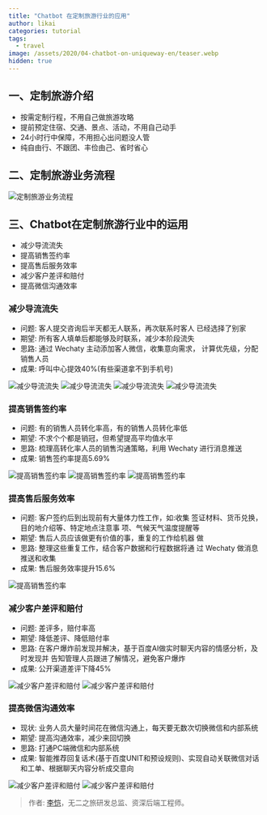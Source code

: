 ```yaml
---
title: "Chatbot 在定制旅游行业的应用"
author: likai
categories: tutorial
tags:
  - travel
image: /assets/2020/04-chatbot-on-uniqueway-en/teaser.webp
hidden: true
---
```


## 一、定制旅游介绍

* 按需定制行程，不用自己做旅游攻略
* 提前预定住宿、交通、景点、活动，不用自己动手
* 24小时行中保障，不用担心出问题没人管
* 纯自由行、不跟团、丰俭由己、省时省心

## 二、定制旅游业务流程

![定制旅游业务流程](/assets/2020/04-chatbot-on-uniqueway-en/slide-2.webp)

## 三、Chatbot在定制旅游行业中的运用

* 减少导流流失
* 提高销售签约率
* 提高售后服务效率
* 减少客户差评和赔付
* 提高微信沟通效率

### 减少导流流失

* 问题: 客人提交咨询后半天都无人联系，再次联系时客人 已经选择了别家
* 期望: 所有客人填单后都能够及时联系，减少本阶段流失
* 思路: 通过 Wechaty 主动添加客人微信，收集意向需求， 计算优先级，分配销售人员
* 成果: 呼叫中心提效40%(有些渠道拿不到手机号)

![减少导流流失](/assets/2020/04-chatbot-on-uniqueway-en/slide-3.webp)
![减少导流流失](/assets/2020/04-chatbot-on-uniqueway-en/slide-4.webp)
![减少导流流失](/assets/2020/04-chatbot-on-uniqueway-en/slide-5.webp)
![减少导流流失](/assets/2020/04-chatbot-on-uniqueway-en/slide-6.webp)

### 提高销售签约率

* 问题: 有的销售人员转化率高，有的销售人员转化率低
* 期望: 不求个个都是销冠，但希望提高平均值水平
* 思路: 梳理高转化率人员的销售沟通策略，利用 Wechaty 进行消息推送
* 成果: 销售签约率提高5.69%

![提高销售签约率](/assets/2020/04-chatbot-on-uniqueway-en/slide-7.webp)
![提高销售签约率](/assets/2020/04-chatbot-on-uniqueway-en/slide-8.webp)
![提高销售签约率](/assets/2020/04-chatbot-on-uniqueway-en/slide-9.webp)

### 提高售后服务效率

* 问题: 客户签约后到出现前有大量体力性工作，如:收集 签证材料、货币兑换，目的地介绍等、特定地点注意事 项、气候天气温度提醒等
* 期望: 售后人员应该做更有价值的事，重复的工作给机器 做
* 思路: 整理这些重复工作，结合客户数据和行程数据将通 过 Wechaty 做消息推送和收集
* 成果: 售后服务效率提升15.6%

![提高销售签约率](/assets/2020/04-chatbot-on-uniqueway-en/slide-10.webp)

### 减少客户差评和赔付

* 问题: 差评多，赔付率高
* 期望: 降低差评、降低赔付率
* 思路: 在客户爆炸前发现并解决，基于百度AI做实时聊天内容的情感分析，及时发现并 告知管理人员跟进了解情况，避免客户爆炸
* 成果: 公开渠道差评下降45%

![减少客户差评和赔付](/assets/2020/04-chatbot-on-uniqueway-en/slide-11.webp)
![减少客户差评和赔付](/assets/2020/04-chatbot-on-uniqueway-en/slide-12.webp)

### 提高微信沟通效率

* 现状: 业务人员大量时间花在微信沟通上，每天要无数次切换微信和内部系统
* 期望: 提高沟通效率，减少来回切换
* 思路: 打通PC端微信和内部系统
* 成果: 智能推荐回复话术(基于百度UNIT和预设规则)、实现自动关联微信对话和工单、根据聊天内容分析成交意向

![减少客户差评和赔付](/assets/2020/04-chatbot-on-uniqueway-en/slide-13.webp)
![减少客户差评和赔付](/assets/2020/04-chatbot-on-uniqueway-en/slide-14.webp)

> 作者: [李恺](https://github.com/tlikai)，无二之旅研发总监、资深后端工程师。
